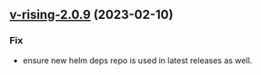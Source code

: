 

## [v-rising-2.0.9](https://github.com/truecharts/charts/compare/v-rising-2.0.8...v-rising-2.0.9) (2023-02-10)

### Fix

- ensure new helm deps repo is used in latest releases as well.
  
  